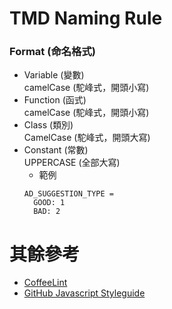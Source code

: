 
# TMD Naming Rule

### Format (命名格式)
- Variable (變數)  
  camelCase (駝峰式，開頭小寫)
- Function (函式)  
  camelCase (駝峰式，開頭小寫)
- Class (類別)  
  CamelCase (駝峰式，開頭大寫)
- Constant (常數)  
  UPPERCASE (全部大寫)
  - 範例
  ```
  AD_SUGGESTION_TYPE =
    GOOD: 1
    BAD: 2
  ```

# 其餘參考
- [CoffeeLint](http://www.coffeelint.org/)  
- [GitHub Javascript Styleguide](https://github.com/styleguide/javascript)
